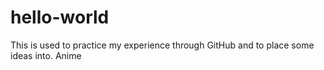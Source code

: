 # hello-world
This is used to practice my experience through GitHub and to place some ideas into.
Anime
